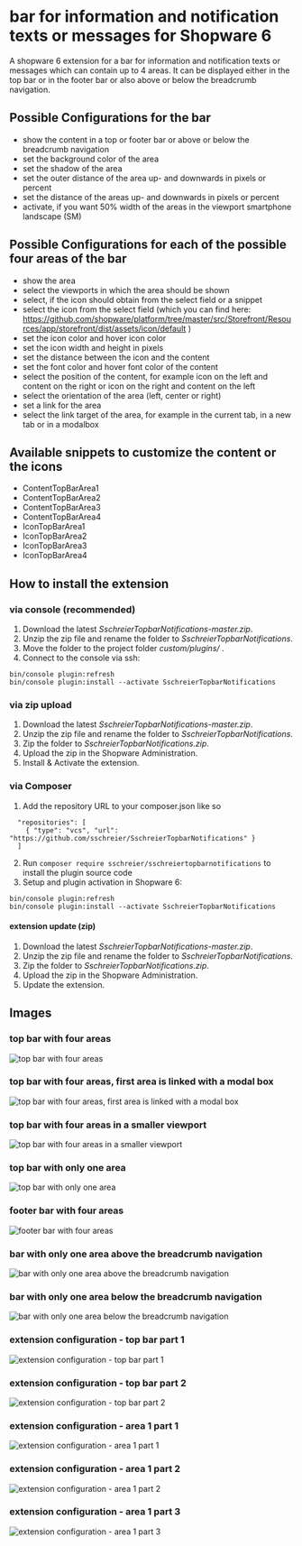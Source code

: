 # bar for information and notification texts or messages for Shopware 6

A shopware 6 extension for a bar for information and notification texts or messages which can contain up to 4 areas. It can be displayed either in the top bar or in the footer bar or also above or below the breadcrumb navigation.

## Possible Configurations for the bar
 - show the content in a top or footer bar or above or below the breadcrumb navigation
 - set the background color of the area
 - set the shadow of the area
 - set the outer distance of the area up- and downwards in pixels or percent
 - set the distance of the areas up- and downwards in pixels or percent
 - activate, if you want 50% width of the areas in the viewport smartphone landscape (SM)
 
## Possible Configurations for each of the possible four areas of the bar
 - show the area
 - select the viewports in which the area should be shown
 - select, if the icon should obtain from the select field or a snippet
 - select the icon from the select field (which you can find here: https://github.com/shopware/platform/tree/master/src/Storefront/Resources/app/storefront/dist/assets/icon/default )
 - set the icon color and hover icon color
 - set the icon width and height in pixels
 - set the distance between the icon and the content
 - set the font color and hover font color of the content
 - select the position of the content, for example icon on the left and content on the right or icon on the right and content on the left
 - select the orientation of the area (left, center or right)
 - set a link for the area
 - select the link target of the area, for example in the current tab, in a new tab or in a modalbox

## Available snippets to customize the content or the icons
 - ContentTopBarArea1
 - ContentTopBarArea2
 - ContentTopBarArea3
 - ContentTopBarArea4
 - IconTopBarArea1
 - IconTopBarArea2
 - IconTopBarArea3
 - IconTopBarArea4

## How to install the extension
### via console (recommended)

1. Download the latest _SschreierTopbarNotifications-master.zip_.
2. Unzip the zip file and rename the folder to _SschreierTopbarNotifications_. 
3. Move the folder to the project folder _custom/plugins/_ .
4. Connect to the console via ssh:

```
bin/console plugin:refresh
bin/console plugin:install --activate SschreierTopbarNotifications
```

### via zip upload
1. Download the latest _SschreierTopbarNotifications-master.zip_.
2. Unzip the zip file and rename the folder to _SschreierTopbarNotifications_.
3. Zip the folder to _SschreierTopbarNotifications.zip_.
4. Upload the zip in the Shopware Administration.
5. Install & Activate the extension.

### via Composer
1. Add the repository URL to your composer.json like so
```
  "repositories": [
    { "type": "vcs", "url": "https://github.com/sschreier/SschreierTopbarNotifications" }
  ]
```
2. Run `composer require sschreier/sschreiertopbarnotifications` to install the plugin source code
3. Setup and plugin activation in Shopware 6: 
```
bin/console plugin:refresh 
bin/console plugin:install --activate SschreierTopbarNotifications
```

#### extension update (zip)
1. Download the latest _SschreierTopbarNotifications-master.zip_.
2. Unzip the zip file and rename the folder to _SschreierTopbarNotifications_.
3. Zip the folder to _SschreierTopbarNotifications.zip_.
4. Upload the zip in the Shopware Administration.
5. Update the extension.

## Images

### top bar with four areas

![top bar with four areas](https://www.sebastianschreier.de/plugins/sschreierTopbarnotifications/sschreierTopbarnotifications-Image1.jpg)

### top bar with four areas, first area is linked with a modal box

![top bar with four areas, first area is linked with a modal box](https://www.sebastianschreier.de/plugins/sschreierTopbarnotifications/sschreierTopbarnotifications-Image2.jpg)

### top bar with four areas in a smaller viewport

![top bar with four areas in a smaller viewport](https://www.sebastianschreier.de/plugins/sschreierTopbarnotifications/sschreierTopbarnotifications-Image3.jpg)

### top bar with only one area

![top bar with only one area](https://www.sebastianschreier.de/plugins/sschreierTopbarnotifications/sschreierTopbarnotifications-Image4.jpg)

### footer bar with four areas

![footer bar with four areas](https://www.sebastianschreier.de/plugins/sschreierTopbarnotifications/sschreierTopbarnotifications-Image9.jpg)

### bar with only one area above the breadcrumb navigation

![bar with only one area above the breadcrumb navigation](https://www.sebastianschreier.de/plugins/sschreierTopbarnotifications/sschreierTopbarnotifications-Image11.jpg)

### bar with only one area below the breadcrumb navigation

![bar with only one area below the breadcrumb navigation](https://www.sebastianschreier.de/plugins/sschreierTopbarnotifications/sschreierTopbarnotifications-Image12.jpg)

### extension configuration - top bar part 1

![extension configuration - top bar part 1](https://www.sebastianschreier.de/plugins/sschreierTopbarnotifications/sschreierTopbarnotifications-Image5.jpg)

### extension configuration - top bar part 2

![extension configuration - top bar part 2](https://www.sebastianschreier.de/plugins/sschreierTopbarnotifications/sschreierTopbarnotifications-Image6.jpg)

### extension configuration - area 1 part 1

![extension configuration - area 1 part 1](https://www.sebastianschreier.de/plugins/sschreierTopbarnotifications/sschreierTopbarnotifications-Image7.jpg)

### extension configuration - area 1 part 2

![extension configuration - area 1 part 2](https://www.sebastianschreier.de/plugins/sschreierTopbarnotifications/sschreierTopbarnotifications-Image8.jpg)

### extension configuration - area 1 part 3

![extension configuration - area 1 part 3](https://www.sebastianschreier.de/plugins/sschreierTopbarnotifications/sschreierTopbarnotifications-Image10.jpg)
